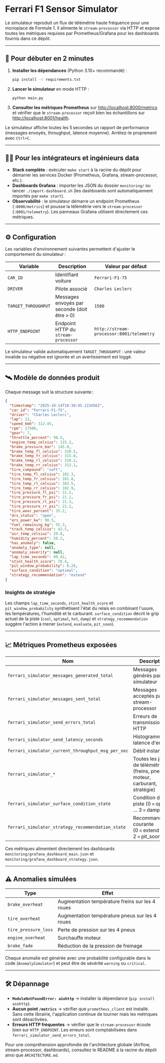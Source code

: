 # Ferrari F1 Sensor Simulator

Le simulateur reproduit un flux de télémétrie haute fréquence pour une monoplace de Formule&nbsp;1. Il alimente le `stream-processor` via HTTP et expose toutes les métriques requises par Prometheus/Grafana pour les dashboards fournis dans ce dépôt.

---

## 🚦 Pour débuter en 2 minutes

1. **Installer les dépendances** (Python 3.10+ recommandé) :
   ```bash
   pip install -r requirements.txt
   ```
2. **Lancer le simulateur** en mode HTTP :
   ```bash
   python main.py
   ```
3. **Consulter les métriques Prometheus** sur <http://localhost:8000/metrics> et vérifier que le `stream-processor` reçoit bien les échantillons sur <http://localhost:8001/health>.

Le simulateur affiche toutes les 5 secondes un rapport de performance (messages envoyés, throughput, latence moyenne). Arrêtez-le proprement avec `Ctrl+C`.

---

## 🧑‍💻 Pour les intégrateurs et ingénieurs data

- **Stack complète** : exécuter `make start` à la racine du dépôt pour démarrer les services Docker (Prometheus, Grafana, stream-processor, etc.).
- **Dashboards Grafana** : importer les JSON du dossier `monitoring/` ou lancer `./import-dashboard.sh` (les dashboards sont automatiquement importés par `make start`).
- **Observabilité** : le simulateur démarre un endpoint Prometheus (`:8000/metrics`) et pousse la télémétrie vers le `stream-processor` (`:8001/telemetry`). Les panneaux Grafana utilisent directement ces métriques.

---

## ⚙️ Configuration

Les variables d'environnement suivantes permettent d'ajuster le comportement du simulateur :

| Variable | Description | Valeur par défaut |
|----------|-------------|-------------------|
| `CAR_ID` | Identifiant voiture | `Ferrari-F1-75` |
| `DRIVER` | Pilote associé | `Charles Leclerc` |
| `TARGET_THROUGHPUT` | Messages envoyés par seconde (doit être > 0) | `1500` |
| `HTTP_ENDPOINT` | Endpoint HTTP du `stream-processor` | `http://stream-processor:8001/telemetry` |

Le simulateur valide automatiquement `TARGET_THROUGHPUT` : une valeur invalide ou négative est ignorée et un avertissement est loggé.

---

## 🛰️ Modèle de données produit

Chaque message suit la structure suivante :

```json
{
  "timestamp": "2025-10-14T10:30:45.123456Z",
  "car_id": "Ferrari-F1-75",
  "driver": "Charles Leclerc",
  "lap": 12,
  "speed_kmh": 312.45,
  "rpm": 17500,
  "gear": 7,
  "throttle_percent": 98.5,
  "engine_temp_celsius": 115.2,
  "brake_pressure_bar": 145.0,
  "brake_temp_fl_celsius": 320.5,
  "brake_temp_fr_celsius": 315.8,
  "brake_temp_rl_celsius": 310.2,
  "brake_temp_rr_celsius": 312.1,
  "tire_compound": "soft",
  "tire_temp_fl_celsius": 102.3,
  "tire_temp_fr_celsius": 101.8,
  "tire_temp_rl_celsius": 103.5,
  "tire_temp_rr_celsius": 102.9,
  "tire_pressure_fl_psi": 21.2,
  "tire_pressure_fr_psi": 21.1,
  "tire_pressure_rl_psi": 21.3,
  "tire_pressure_rr_psi": 21.2,
  "tire_wear_percent": 35.2,
  "drs_status": "open",
  "ers_power_kw": 98.5,
  "fuel_remaining_kg": 55.3,
  "track_temp_celsius": 42.5,
  "air_temp_celsius": 29.8,
  "humidity_percent": 58.2,
  "has_anomaly": false,
  "anomaly_type": null,
  "anomaly_severity": null,
  "lap_time_seconds": 89.42,
  "stint_health_score": 78.4,
  "pit_window_probability": 0.28,
  "surface_condition": "optimal",
  "strategy_recommendation": "extend"
}
```

### Insights de stratégie

Les champs `lap_time_seconds`, `stint_health_score` et `pit_window_probability` synthétisent l'état du relais en combinant l'usure, les températures, l'humidité et le carburant. `surface_condition` décrit le grip actuel de la piste (`cool`, `optimal`, `hot`, `damp`) et `strategy_recommendation` suggère l'action à mener (`extend`, `evaluate`, `pit_soon`).

---

## 📈 Métriques Prometheus exposées

| Nom | Description |
|-----|-------------|
| `ferrari_simulator_messages_generated_total` | Messages générés par le simulateur |
| `ferrari_simulator_messages_sent_total` | Messages acceptés par le stream-processor |
| `ferrari_simulator_send_errors_total` | Erreurs de transmission HTTP |
| `ferrari_simulator_send_latency_seconds` | Histogramme de latence d'envoi |
| `ferrari_simulator_current_throughput_msg_per_sec` | Débit instantané |
| `ferrari_simulator_*` | Toutes les jauges de télémétrie (freins, pneus, moteur, carburant, stratégie) |
| `ferrari_simulator_surface_condition_state` | Condition de piste (0 = optimal … 3 = damp) |
| `ferrari_simulator_strategy_recommendation_state` | Recommandation courante (0 = extend … 2 = pit_soon) |

Ces métriques alimentent directement les dashboards `monitoring/grafana_dashboard_main.json` et `monitoring/grafana_dashboard_strategy.json`.

---

## ⚠️ Anomalies simulées

| Type | Effet |
|------|-------|
| `brake_overheat` | Augmentation température freins sur les 4 roues |
| `tire_overheat` | Augmentation température pneus sur les 4 roues |
| `tire_pressure_loss` | Perte de pression sur les 4 pneus |
| `engine_overheat` | Surchauffe moteur |
| `brake_fade` | Réduction de la pression de freinage |

Chaque anomalie est générée avec une probabilité configurable dans le code (`AnomalySimulator`) et peut être de sévérité `warning` ou `critical`.

---

## 🛠️ Dépannage

- **`ModuleNotFoundError: aiohttp`** → installer la dépendance (`pip install aiohttp`).
- **Aucun point `/metrics`** → vérifier que `prometheus_client` est installé. Sans cette librairie, l'application continue de tourner mais les métriques sont désactivées.
- **Erreurs HTTP fréquentes** → vérifier que le `stream-processor` écoute bien sur `HTTP_ENDPOINT`. Les erreurs sont comptabilisées dans `ferrari_simulator_send_errors_total`.

Pour une compréhension approfondie de l'architecture globale (Airflow, stream-processor, dashboards), consultez le README à la racine du dépôt ainsi que `ARCHITECTURE.md`.

